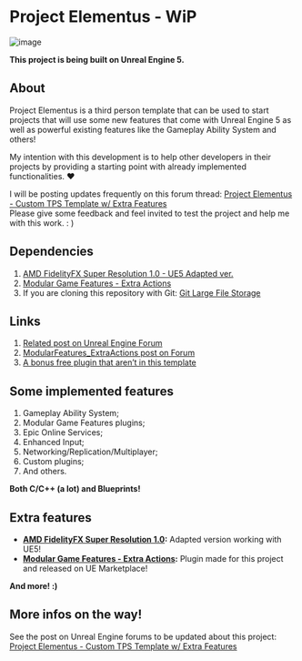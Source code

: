 # Project Elementus - WiP

![image](https://user-images.githubusercontent.com/77353979/165977616-6a2146e4-f564-4013-a8dc-c0a7815f341a.png)

**This project is being built on Unreal Engine 5.**

## About

Project Elementus is a third person template that can be used to start projects that will use some new features that
come with Unreal
Engine 5 as well as powerful existing features like the Gameplay Ability System and others!

My intention with this development is to help other developers in their projects by providing a starting point with
already implemented functionalities. ❤️

I will be posting updates frequently on this forum
thread: [Project Elementus - Custom TPS Template w/ Extra Features](https://forums.unrealengine.com/t/project-elementus-custom-tps-template-w-extra-features/273595)  
Please give some feedback and feel invited to test the project and help me with this work. : )

## Dependencies

1. [AMD FidelityFX Super Resolution 1.0 - UE5 Adapted ver.](https://github.com/lucoiso/fsr-amd-ue/releases/tag/v1.0)
2. [Modular Game Features - Extra Actions](https://unrealengine.com/marketplace/en-US/product/modular-game-features-extra-actions)
3. If you are cloning this repository with Git: [Git Large File Storage](https://git-lfs.github.com/)

## Links

1. [Related post on Unreal Engine
   Forum](https://forums.unrealengine.com/t/project-elementus-custom-tps-template-w-extra-features/273595)
2. [ModularFeatures_ExtraActions post on
   Forum](https://forums.unrealengine.com/t/free-modularfeatures-extraactions/495400)
3. [A bonus free plugin that aren’t in this
   template](https://forums.unrealengine.com/t/free-azurespeech-plugin-text-to-voice-and-voice-to-text/495394)

## Some implemented features

1. Gameplay Ability System;
2. Modular Game Features plugins;
3. Epic Online Services;
4. Enhanced Input;
5. Networking/Replication/Multiplayer;
6. Custom plugins;
7. And others.

**Both C/C++ (a lot) and Blueprints!**

## Extra features

* **[AMD FidelityFX Super Resolution 1.0](https://github.com/lucoiso/fsr-amd-ue/releases/tag/v1.0):** Adapted version
  working with UE5!
* **[Modular Game Features - Extra Actions](https://unrealengine.com/marketplace/en-US/product/modular-game-features-extra-actions):**
  Plugin made for this project and released on UE Marketplace!

**And more! :)**

## More infos on the way!

See the post on Unreal Engine forums to be updated about this
project: [Project Elementus - Custom TPS Template w/ Extra Features](https://forums.unrealengine.com/t/project-elementus-custom-tps-template-w-extra-features/273595)  
